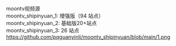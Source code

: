 moontv视频源
</br>moontv_shipinyuan_1: 增强版（94 站点）
</br>moontv_shipinyuan_2: 基础版20+站点
</br>moontv_shipinyuan_3: 26 站点
https://github.com/pqguanyinli/moontv_shipinyuan/blob/main/1.png
